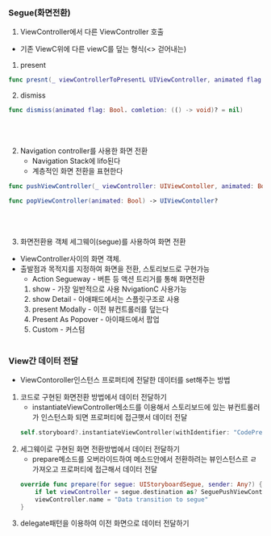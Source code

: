 ### Segue(화면전환)
1.  ViewController에서 다른 ViewController 호출
 - 기존 ViewC위에 다른 viewC를 덮는 형식(<> 걷어내는)
 1) present 
	
```swift
func presnt(_ viewControllerToPresentL UIViewController, animated flag: Bool. comletion: (() -> void)? = nil)
```
 2) dismiss

```swift
func dismiss(animated flag: Bool. comletion: (() -> void)? = nil)
```

<br><br>

2. Navigation controller를 사용한 화면 전환
	- Navigation Stack에 lifo된다
	- 계층적인 화면 전환을 표현한다
```swift
func pushViewController(_ viewController: UIViewContoller, animated: Bool)
```

```swift
func popViewController(animated: Bool) -> UIViewContoller?
```
<br><br>

3. 화면전환용 객체 세그웨이(segue)를 사용하여 화면 전환
- ViewController사이의 화면 객체.
- 출발점과 목적지를 지정하여 화면을 전환, 스토리보드로 구현가능
	- Action Segueway - 버튼 등 액션 트리거를 통해 화면전환
   1) show - 가장 일반적으로 사용 NvigationC 사용가능
   2) show Detail - 아애패드에서는 스플릿구조로 사용
   3) present Modally - 이전 뷰컨트롤러를 덮는다
   4) Present As Popover - 아이패드에서 팝업
   5) Custom - 커스텀
<br><br>

### View간 데이터 전달
- ViewContoroller인스턴스 프로퍼티에 전달한 데이터를 set해주는 방법
1. 코드로 구현된 화면전환 방법에서 데이터 전달하기
	- instantiateViewController메소드를 이용해서 스토리보드에 있는 뷰컨트롤러가 인스턴스화 되면 프로퍼티에 접근햇서 데이터 전달
	```swift
	self.storyboard?.instantiateViewController(withIdentifier: "CodePresnentViewController") as? codePresentViewController else { return }
	``` 
2. 세그웨이로 구현된 화면 전환방법에서 데이터 전달하기
	- prepare메소드를 오버라이드하여 메소드안에서 전환하려는 뷰인스턴스르 ㄹ가져오고 프로퍼티에 접근해서 데이터 전달
	```swift
	override func prepare(for segue: UIStoryboardSegue, sender: Any?) {
		if let viewController = segue.destination as? SeguePushViewController {
		viewController.name = "Data transition to segue"
	}
	```
3. delegate패턴을 이용하여 이전 화면으로 데이터 전달하기
